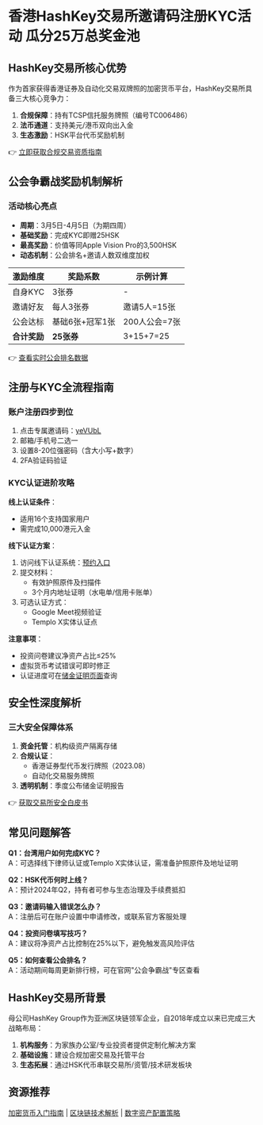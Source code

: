 # 香港HashKey交易所邀请码注册KYC活动 瓜分25万总奖金池

## HashKey交易所核心优势
作为首家获得香港证券及自动化交易双牌照的加密货币平台，HashKey交易所具备三大核心竞争力：
1. **合规保障**：持有TCSP信托服务牌照（编号TC006486）
2. **法币通道**：支持美元/港币双向出入金
3. **生态激励**：HSK平台代币奖励机制

👉 [立即获取合规交易资质指南](https://bit.ly/okx_welcome)

## 公会争霸战奖励机制解析

### 活动核心亮点
- **周期**：3月5日-4月5日（为期四周）
- **基础奖励**：完成KYC即赠25HSK
- **最高奖励**：价值等同Apple Vision Pro的3,500HSK
- **动态机制**：公会排名+邀请人数双维度加权

| 激励维度 | 奖励系数 | 示例计算 |
|---------|---------|---------|
| 自身KYC | 3张券 | - |
| 邀请好友 | 每人3张券 | 邀请5人=15张 |
| 公会达标 | 基础6张+冠军1张 | 200人公会=7张 |
| **合计奖励** | **25张券** | 3+15+7=25 |

👉 [查看实时公会排名数据](https://bit.ly/okx_welcome)

## 注册与KYC全流程指南

### 账户注册四步到位
1. 点击专属邀请码：[yeVUbL](https://www.hashkey.com/zh-CN/register/invite?invite_code=yeVUbL)
2. 邮箱/手机号二选一
3. 设置8-20位强密码（含大小写+数字）
4. 2FA验证码验证

### KYC认证进阶攻略
**线上认证条件**：
- 适用16个支持国家用户
- 需完成10,000港元入金

**线下认证方案**：
1. 访问线下认证系统：[预约入口](https://zcal.co/i/NufcLZQM)
2. 提交材料：
   - 有效护照原件及扫描件
   - 3个月内地址证明（水电单/信用卡账单）
3. 可选认证方式：
   - Google Meet视频验证
   - Templo X实体认证点

**注意事项**：
- 投资问卷建议净资产占比≤25%
- 虚拟货币考试错误可即时修正
- 认证进度可在[储金证明页面](https://coinmarketcap.com/zh-tw/exchanges/hashkey-exchange/)查询

## 安全性深度解析

### 三大安全保障体系
1. **资金托管**：机构级资产隔离存储
2. **合规认证**：
   - 香港证券型代币发行牌照（2023.08）
   - 自动化交易服务牌照
3. **透明机制**：季度公布储金证明报告

👉 [获取交易所安全白皮书](https://bit.ly/okx_welcome)

## 常见问题解答

**Q1：台湾用户如何完成KYC？**  
A：可选择线下律师认证或Templo X实体认证，需准备护照原件及地址证明

**Q2：HSK代币何时上线？**  
A：预计2024年Q2，持有者可参与生态治理及手续费抵扣

**Q3：邀请码输入错误怎么办？**  
A：注册后可在账户设置中申请修改，或联系官方客服处理

**Q4：投资问卷填写技巧？**  
A：建议将净资产占比控制在25%以下，避免触发高风险评估

**Q5：如何查看公会排名？**  
A：活动期间每周更新排行榜，可在官网"公会争霸战"专区查看

## HashKey交易所背景
母公司HashKey Group作为亚洲区块链领军企业，自2018年成立以来已完成三大战略布局：
1. **机构服务**：为家族办公室/专业投资者提供定制化解决方案
2. **基础设施**：建设合规加密交易及托管平台
3. **生态拓展**：通过HSK代币串联交易所/资管/技术研发板块

## 资源推荐
[加密货币入门指南](https://bit.ly/okx_welcome) | [区块链技术解析](https://bit.ly/okx_welcome) | [数字资产配置策略](https://bit.ly/okx_welcome)